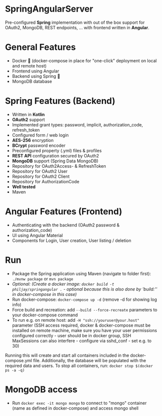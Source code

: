# SpringAngularServer
Pre-configured **Spring** implementation with out of the box support for OAuth2, MongoDB, REST endpoints, ... with frontend written in **Angular**.

# General Features
 - Docker 🐳 (docker-compose in place for "one-click" deployment on local and remote host)
 - Frontend using Angular
 - Backend using Spring 🍃
 - MongoDB database

# Spring Features (Backend)
 - Written in **Kotlin**
 - **OAuth2** support
 - Implemented grant types: password, implicit, authorization_code, refresh_token
 - Configured form / web login
 - **AES-256** encryption
 - **BCrypt** password encoder
 - Preconfigured property (.yml) files & profiles
 - **REST API** configuration secured by OAuth2
 - **MongoDB** support (Spring Data MongoDB)
 - Repository for OAuth2Access- & RefreshToken
 - Repository for OAuth2 User
 - Repository for OAuth2 Client
 - Repository for AuthorizationCode
 - **Well tested**
 - Maven

# Angular Features (Frontend)
 - Authenticating with the backend (OAuth2 password & authorization_code)
 - UI using Angular Material
 - Components for Login, User creation, User listing / deletion

# Run
 - Package the Spring application using Maven (navigate to folder first): `./mvnw package` or `mvn package`
 - *Optional: (Create a docker image: `docker build -t philjay/springangular .` - optional because this is also done by 'build:'' in docker-compose in this case)*
 - Run docker-compose: `docker-compose up -d` (remove -d for showing log info)
 - Force build and recreation: add `--build --force-recreate` parameters to your docker-compose command
 - To run e.g. on remote host: add `-H "ssh://youruser@your.host"` parameter (SSH access required, docker & docker-compose must be installed on remote machine, make sure you have your user permissions configured correctly - user should be in docker group, SSH MaxSessions can also interfere - configure via sshd_conf - set e.g. to 30)

 Running this will create and start all containers included in the docker-compose.yml file. Additionally, the database will be populated with the required data and users. To stop all containers, run: `docker stop $(docker ps -a -q)`

# MongoDB access
 - Run `docker exec -it mongo mongo` to connect to "mongo" container (name as defined in docker-compose) and access mongo shell

